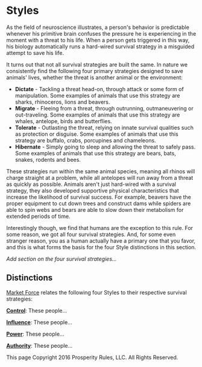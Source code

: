 # Styles
As the field of neuroscience illustrates, a person's behavior is predictable whenever his primitive brain confuses the pressure he is experiencing in the moment with a threat to his life. When a person gets triggered in this way, his biology automatically runs a hard-wired survival strategy in a misguided attempt to save his life.

It turns out that not all survival strategies are built the same. In nature we consistently find the following four primary strategies designed to save animals' lives, whether the threat is another animal or the environment:
* **Dictate** - Tackling a threat head-on, through attack or some form of manipulation. Some examples of animals that use this strategy are sharks, rhinoceros, lions and beavers.
* **Migrate** - Fleeing from a threat, through outrunning, outmaneuvering or out-traveling. Some examples of animals that use this strategy are whales, antelope, birds and butterflies.
* **Tolerate** - Outlasting the threat, relying on innate survival qualities such as protection or disguise. Some examples of animals that use this strategy are buffalo, crabs, porcupines and chameleons.
* **Hibernate** - Simply going to sleep and allowing the threat to safely pass. Some examples of animals that use this strategy are bears, bats, snakes, rodents and bees.

These strategies run within the same animal species, meaning all rhinos will charge straight at a problem, while all antelopes will run away from a threat as quickly as possible. Animals aren't just hard-wired with a survival strategy, they also developed supportive physical characteristics that increase the likelihood of survival success. For example, beavers have the proper equipment to cut down trees and construct dams while spiders are able to spin webs and bears are able to slow down their metabolism for extended periods of time.

Interestingly though, we find that humans are the exception to this rule. For some reason, we got all four survival strategies. And, for some even stranger reason, you as a human actually have a primary one that you favor, and this is what forms the basis for the four Style distinctions in this section.

*Add section on the four survival strategies...*




## Distinctions
[Market Force](www.marketforceglobal.com) relates the following four Styles to their respective survival strategies:

**[Control](control.md)**: These people...

**[Influence](influence.md)**: These people...

**[Power](power.md)**: These people...

**[Authority](authority.md)**: These people...

This page Copyright 2016 Prosperity Rules, LLC. All Rights Reserved.
